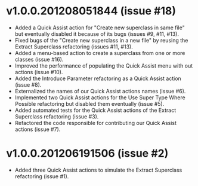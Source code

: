 v1.0.0.201208051844 (issue #18)
===============================
- Added a Quick Assist action for "Create new superclass in same file" but eventually disabled it because of its bugs (issues #9, #11, #13).
- Fixed bugs of the "Create new superclass in a new file" by reusing the Extract Superclass refactoring (issues #11, #13).
- Added a menu-based action to create a superclass from one or more classes (issue #16).
- Improved the performance of populating the Quick Assist menu with out actions (issue #10).
- Added the Introduce Parameter refactoring as a Quick Assist action (issue #8).
- Externalized the names of our Quick Assist actions names (issue #6).
- Implemented two Quick Assist actions for the Use Super Type Where Possible refactoring but disabled them eventually (issue #5).
- Added automated tests for the Quick Assist actions of the Extract Superclass refactoring (issue #3).
- Refactored the code responsible for contributing our Quick Assist actions (issue #7).

v1.0.0.201206191506 (issue #2)
==============================
- Added three Quick Assist actions to simulate the Extract Superclass refactoring (issue #1).

